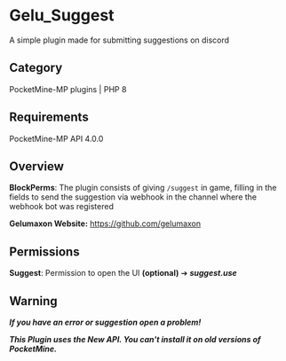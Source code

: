 # Gelu_Suggest

A simple plugin made for submitting suggestions on discord

## Category

PocketMine-MP plugins | PHP 8

## Requirements

PocketMine-MP API 4.0.0

## Overview

**BlockPerms**: The plugin consists of giving `/suggest` in game, filling in the fields to send the suggestion via webhook in the channel where the webhook bot was registered

**Gelumaxon Website:** https://github.com/gelumaxon

## Permissions

**Suggest**: Permission to open the UI **(optional)** ➔ ***suggest.use***

## Warning

***If you have an error or suggestion open a problem!***

***This Plugin uses the New API. You can't install it on old versions of PocketMine.***
